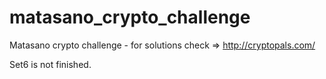 matasano_crypto_challenge
=========================

Matasano crypto challenge - for solutions check => http://cryptopals.com/

Set6 is not finished.

